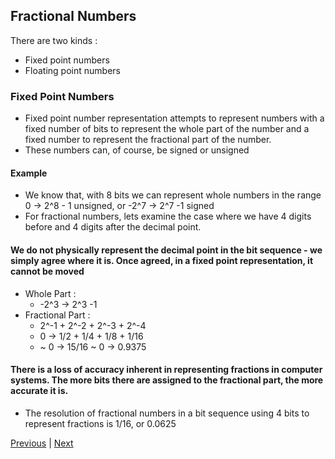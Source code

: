 ## Fractional Numbers
There are two kinds :
- Fixed point numbers
- Floating point numbers

### Fixed Point Numbers
- Fixed point number representation attempts to represent numbers with a fixed number of bits to represent the whole part of the number and a fixed number to represent the fractional part of the number.
- These numbers can, of course, be signed or unsigned

#### Example
- We know that, with 8 bits we can represent whole numbers in the range 0 -> 2^8 - 1 unsigned, or -2^7 -> 2^7 -1 signed
- For fractional numbers, lets examine the case where we have 4 digits before and 4 digits after the decimal point.
#### We do not physically represent the decimal point in the bit sequence - we simply agree where it is. Once agreed, in a fixed point representation, it cannot be moved
- Whole Part :
    - -2^3 -> 2^3 -1
- Fractional Part : 
    - 2^-1 + 2^-2 + 2^-3 + 2^-4
    - 0 -> 1/2 + 1/4 + 1/8 + 1/16
    - ~ 0 -> 15/16 ~ 0 -> 0.9375
#### There is a loss of accuracy inherent in representing fractions in computer systems. The more bits there are assigned to the fractional part, the more accurate it is.
- The resolution of fractional numbers in a bit sequence using 4 bits to represent fractions is 1/16, or 0.0625 

[Previous](24_2_20.md) | [Next](../March/2_3_20.md)